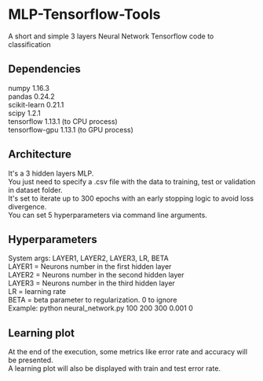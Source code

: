 # MLP-Tensorflow-Tools
A short and simple 3 layers Neural Network Tensorflow code to classification

## Dependencies
numpy 1.16.3  
pandas 0.24.2  
scikit-learn 0.21.1  
scipy 1.2.1  
tensorflow 1.13.1 (to CPU process)  
tensorflow-gpu 1.13.1 (to GPU process)  

## Architecture
It's a 3 hidden layers MLP.  
You just need to specify a .csv file with the data to training, test or validation in dataset folder.  
It's set to iterate up to 300 epochs with an early stopping logic to avoid loss divergence.  
You can set 5 hyperparameters via command line arguments.

## Hyperparameters
System args: LAYER1, LAYER2, LAYER3, LR, BETA  
LAYER1 = Neurons number in the first hidden layer  
LAYER2 = Neurons number in the second hidden layer  
LAYER3 = Neurons number in the third hidden layer  
LR = learning rate  
BETA = beta parameter to regularization. 0 to ignore  
Example: python neural_network.py 100 200 300 0.001 0  

## Learning plot
At the end of the execution, some metrics like error rate and accuracy will be presented.  
A learning plot will also be displayed with train and test error rate.  
